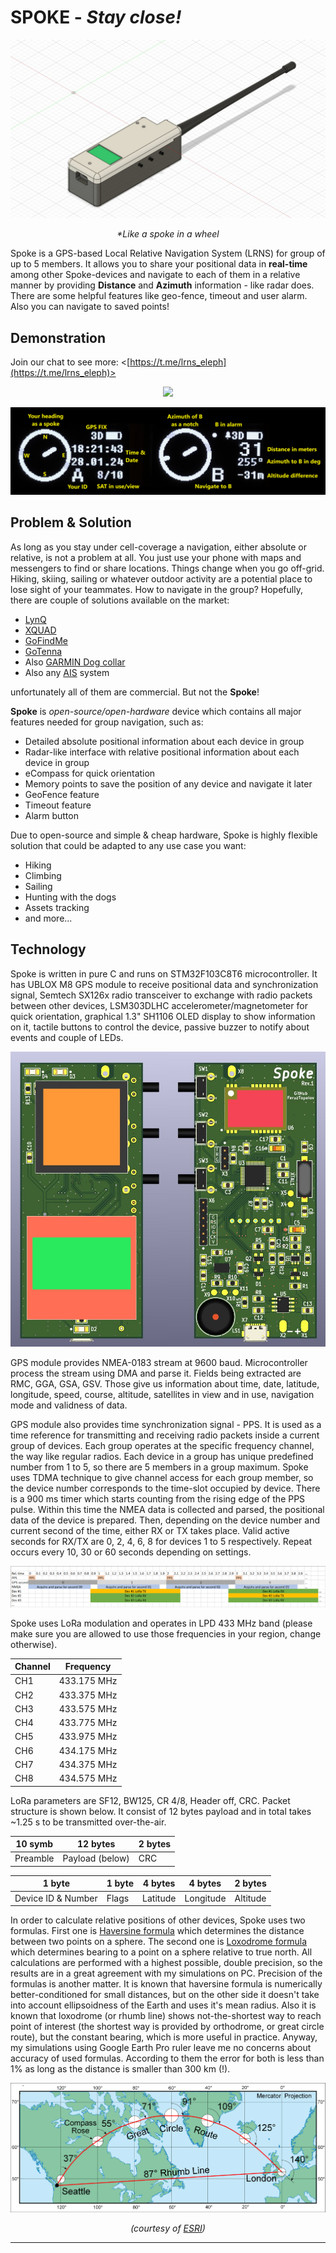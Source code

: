 # **SPOKE** - _Stay close!_

<p align="center">
  <img src="Pictures/Spoke_render.jpg">
</p>

<p align="center">
  <i>*Like a spoke in a wheel</i>
</p>

Spoke is a GPS-based Local Relative Navigation System (LRNS) for group of up to 5 members. It allows you to share your positional data in **real-time** among other Spoke-devices and navigate to each of them in a relative manner by providing **Distance** and **Azimuth** information - like radar does. There are some helpful features like geo-fence, timeout and user alarm.  Also you can navigate to saved points!





## Demonstration

Join our chat to see more: <[https://t.me/lrns_eleph](https://t.me/lrns_eleph)>


<p align="center">
  <img src="Pictures/Spokes_blink.gif">
</p>


<p align="center">
  <img src="Pictures/ui_legend.png">
</p>



## Problem & Solution

As long as you stay under cell-coverage a navigation, either absolute or relative, is not a problem at all. You just use your phone with maps and messengers to find or share locations. Things change when you go off-grid. Hiking, skiing, sailing or whatever outdoor activity are a potential place to lose sight of your teammates. How to navigate in the group? Hopefully, there are couple of solutions available on the market:

* [LynQ](https://lynqme.com/pages/dev-consumer)
* [XQUAD](https://www.indiegogo.com/projects/xquad-smart-location-tracking-without-phones#/)
* [GoFindMe](https://www.indiegogo.com/projects/gofindme-a-gps-tracker-works-without-cell-service/#/)
* [GoTenna](https://gotennamesh.com/products/mesh)
* Also [GARMIN Dog collar](https://buy.garmin.com/en-US/US/c12522-p1.html)
* Also any [AIS](https://en.wikipedia.org/wiki/Automatic_identification_system) system

unfortunately all of them are commercial. But not the **Spoke**! 

**Spoke** is _open-source/open-hardware_ device which contains all major features needed for group navigation, such as:

* Detailed absolute positional information about each device in group
* Radar-like interface with relative positional information about each device in group
* eCompass for quick orientation
* Memory points to save the position of any device and navigate it later
* GeoFence feature
* Timeout feature
* Alarm button

Due to open-source and simple & cheap hardware, Spoke is highly flexible solution that could be adapted to any use case you want:

* Hiking
* Climbing
* Sailing
* Hunting with the dogs
* Assets tracking
* and more...







## Technology

Spoke is written in pure C and runs on STM32F103C8T6 microcontroller. It has UBLOX M8 GPS module to receive positional data and synchronization signal, Semtech SX126x radio transceiver to exchange with radio packets between other devices, LSM303DLHC accelerometer/magnetometer for quick orientation, graphical 1.3" SH1106 OLED display to show information on it, tactile buttons to control the device, passive buzzer to notify about events and couple of LEDs.


<p align="center">
  <img src="Pictures/Spoke_rev1_pcb.png">
</p>


GPS module provides NMEA-0183 stream at 9600 baud. Microcontroller process the stream using DMA and parse it. Fields being extracted are RMC, GGA, GSA, GSV. Those give us information about time, date, latitude, longitude, speed, course, altitude, satellites in view and in use, navigation mode and validness of data.

GPS module also provides time synchronization signal - PPS. It is used as a time reference for transmitting and receiving radio packets inside a current group of devices. Each group operates at the specific frequency channel, the way like regular radios. Each device in a group has unique predefined number from 1 to 5, so there are 5 members in a group maximum. Spoke uses TDMA technique to give channel access for each group member, so the device number corresponds to the time-slot occupied by device. There is a 900 ms timer which starts counting from the rising edge of the PPS pulse. Within this time the NMEA data is collected and parsed, the positional data of the device is prepared. Then, depending on the device number and current second of the time, either RX or TX takes place. Valid active seconds for RX/TX are 0, 2, 4, 6, 8 for devices 1 to 5 respectively. Repeat occurs every 10, 30 or 60 seconds depending on settings.



<p align="center">
  <img src="Pictures/lora_tdma_struct.png">
</p>



Spoke uses LoRa modulation and operates in LPD 433 MHz band (please make sure you are allowed to use those frequencies in your region, change otherwise). 



| Channel | Frequency    |
|---------|--------------|
| CH1     | 433.175 MHz  |
| CH2     | 433.375 MHz  |
| CH3     | 433.575 MHz  |
| CH4     | 433.775 MHz  |
| CH5     | 433.975 MHz  |
| CH6     | 434.175 MHz  |
| CH7     | 434.375 MHz  |
| CH8     | 434.575 MHz  |



LoRa parameters are SF12, BW125, CR 4/8, Header off, CRC. Packet structure is shown below. It consist of 12 bytes payload and in total takes ~1.25 s to be transmitted over-the-air.


| 10 symb  |    12 bytes     | 2 bytes |
|----------|-----------------|---------|
| Preamble | Payload (below) | CRC     |


|       1 byte       | 1 byte | 4 bytes  |  4 bytes  | 2 bytes  |
|--------------------|--------|----------|-----------|----------|
| Device ID & Number | Flags  | Latitude | Longitude | Altitude |


In order to calculate relative positions of other devices, Spoke uses two formulas. First one is [Haversine formula](https://en.wikipedia.org/wiki/Haversine_formula) which determines the distance between two points on a sphere. The second one is [Loxodrome formula](https://en.wikipedia.org/wiki/Rhumb_line) which determines bearing to a point on a sphere relative to true north. All calculations are performed with a highest possible, double precision, so the results are in a great agreement with my simulations on PC. Precision of the formulas is another matter. It is known that haversine formula is numerically better-conditioned for small distances, but on the other side it doesn't take into account ellipsoidness of the Earth and uses it's mean radius. Also it is known that loxodrome (or rhumb line) shows not-the-shortest way to reach point of interest (the shortest way is provided by orthodrome, or great circle route), but the constant bearing, which is more useful in practice. Anyway, my simulations using Google Earth Pro ruler leave me no concerns about accuracy of used formulas. According to them the error for both is less than 1% as long as the distance is smaller than 300 km (!).

![Mercator](Pictures/Mercator_projection.png)

<p align="center">
  <i>(courtesy of <a href="https://www.esri.com/arcgis-blog/products/product/mapping/mercators-500th-birthday/">ESRI</a>)</i>
</p>

---
